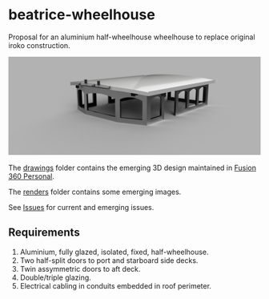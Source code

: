 # beatrice-wheelhouse
Proposal for an aluminium half-wheelhouse wheelhouse to replace original
iroko construction.

![alt text](renders/wheelhouse_2024-Sep-01_04-26-34PM-000_CustomizedView16561039335.png)

The
[drawings](./drawings/)
folder contains the emerging 3D design maintained in
[Fusion 360 Personal](https://www.autodesk.com/products/fusion-360/personal).

The
[renders](./renders/)
folder contains some emerging images.

See [Issues](./issues) for current and emerging issues.

## Requirements

1. Aluminium, fully glazed, isolated, fixed, half-wheelhouse.
2. Two half-split doors to port and starboard side decks.
3. Twin assymmetric doors to aft deck.
4. Double/triple glazing.
5. Electrical cabling in conduits embedded in roof perimeter. 
